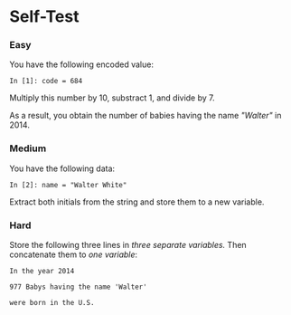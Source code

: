 
# Self-Test

### Easy

You have the following encoded value:

    In [1]: code = 684

Multiply this number by 10, substract 1, and divide by 7.

As a result, you obtain the number of babies having the name *"Walter"* in 2014.

### Medium

You have the following data:

    In [2]: name = "Walter White"

Extract both initials from the string and store them to a new variable.

### Hard

Store the following three lines in *three separate variables.* Then concatenate them to *one variable*:

    In the year 2014

    977 Babys having the name 'Walter'

    were born in the U.S.
